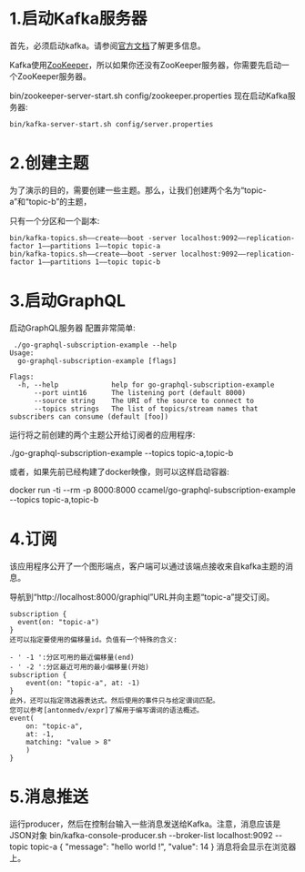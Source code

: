 # 1.启动Kafka服务器

首先，必须启动kafka。请参阅[官方文档](https://kafka.apache.org/quickstart)了解更多信息。

Kafka使用[ZooKeeper](https://zookeeper.apache.org/)，所以如果你还没有ZooKeeper服务器，你需要先启动一个ZooKeeper服务器。

bin/zookeeper-server-start.sh config/zookeeper.properties
现在启动Kafka服务器:

```
bin/kafka-server-start.sh config/server.properties
```

#  2.创建主题

为了演示的目的，需要创建一些主题。那么，让我们创建两个名为“topic-a”和“topic-b”的主题，

只有一个分区和一个副本:

```
bin/kafka-topics.sh——create——boot -server localhost:9092——replication-factor 1——partitions 1——topic topic-a
bin/kafka-topics.sh——create——boot -server localhost:9092——replication-factor 1——partitions 1——topic topic-b
```

# 3.启动GraphQL

启动GraphQL服务器
配置非常简单:

```
 ./go-graphql-subscription-example --help
Usage:
  go-graphql-subscription-example [flags]

Flags:
  -h, --help             help for go-graphql-subscription-example
      --port uint16      The listening port (default 8000)
      --source string    The URI of the source to connect to
      --topics strings   The list of topics/stream names that subscribers can consume (default [foo])
```

运行将之前创建的两个主题公开给订阅者的应用程序:

./go-graphql-subscription-example --topics topic-a,topic-b

或者，如果先前已经构建了docker映像，则可以这样启动容器:

docker run -ti --rm -p 8000:8000 ccamel/go-graphql-subscription-example --topics topic-a,topic-b

# 4.订阅

该应用程序公开了一个图形端点，客户端可以通过该端点接收来自kafka主题的消息。

导航到“http://localhost:8000/graphiql”URL并向主题“topic-a”提交订阅。
```
subscription {
  event(on: "topic-a")
}
还可以指定要使用的偏移量id。负值有一个特殊的含义:

- ' -1 ':分区可用的最近偏移量(end)
- ' -2 ':分区最近可用的最小偏移量(开始)
subscription {
	event(on: "topic-a", at: -1)
}
此外，还可以指定筛选器表达式。然后使用的事件只与给定谓词匹配。
您可以参考[antonmedv/expr]了解用于编写谓词的语法概述。
event(
    on: "topic-a",
    at: -1,
    matching: "value > 8"
	)
}
```



# 5.消息推送

运行producer，然后在控制台输入一些消息发送给Kafka。注意，消息应该是JSON对象
bin/kafka-console-producer.sh --broker-list localhost:9092 --topic topic-a
{ "message": "hello world !", "value": 14 }
消息将会显示在浏览器上。